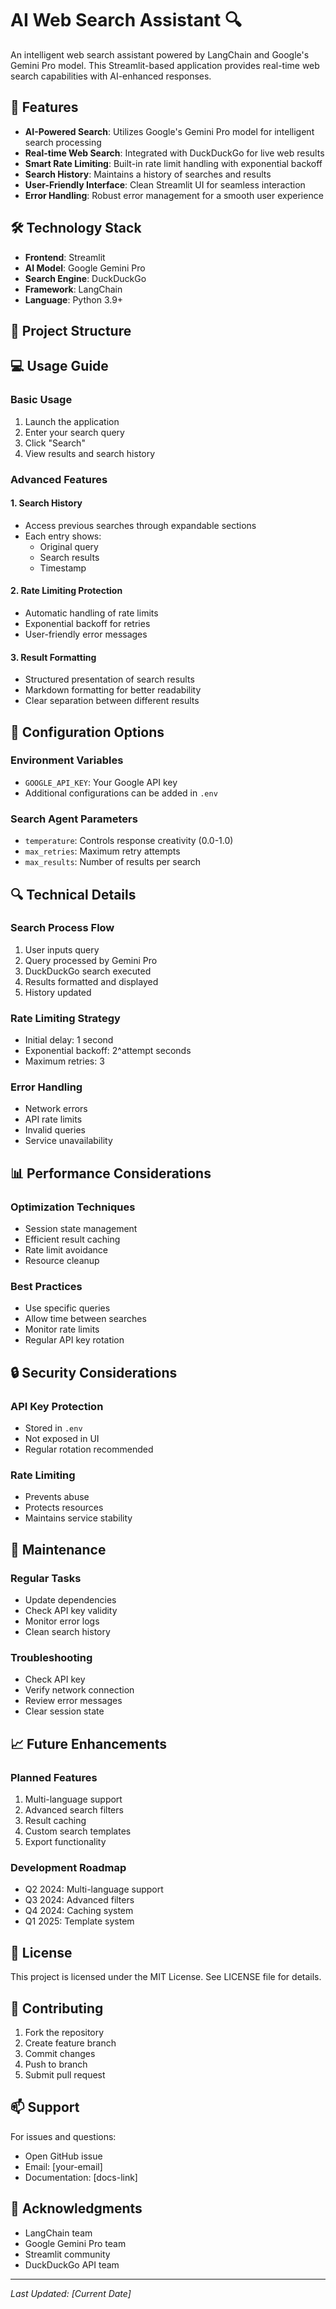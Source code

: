 # AI Web Search Assistant 🔍

An intelligent web search assistant powered by LangChain and Google's Gemini Pro model. This Streamlit-based application provides real-time web search capabilities with AI-enhanced responses.

## 🌟 Features

- **AI-Powered Search**: Utilizes Google's Gemini Pro model for intelligent search processing
- **Real-time Web Search**: Integrated with DuckDuckGo for live web results
- **Smart Rate Limiting**: Built-in rate limit handling with exponential backoff
- **Search History**: Maintains a history of searches and results
- **User-Friendly Interface**: Clean Streamlit UI for seamless interaction
- **Error Handling**: Robust error management for a smooth user experience

## 🛠️ Technology Stack

- **Frontend**: Streamlit
- **AI Model**: Google Gemini Pro
- **Search Engine**: DuckDuckGo
- **Framework**: LangChain
- **Language**: Python 3.9+

## 📁 Project Structure 

## 💻 Usage Guide

### Basic Usage
1. Launch the application
2. Enter your search query
3. Click "Search"
4. View results and search history

### Advanced Features

#### 1. Search History
- Access previous searches through expandable sections
- Each entry shows:
  - Original query
  - Search results
  - Timestamp

#### 2. Rate Limiting Protection
- Automatic handling of rate limits
- Exponential backoff for retries
- User-friendly error messages

#### 3. Result Formatting
- Structured presentation of search results
- Markdown formatting for better readability
- Clear separation between different results

## 🔧 Configuration Options

### Environment Variables
- `GOOGLE_API_KEY`: Your Google API key
- Additional configurations can be added in `.env`

### Search Agent Parameters
- `temperature`: Controls response creativity (0.0-1.0)
- `max_retries`: Maximum retry attempts
- `max_results`: Number of results per search

## 🔍 Technical Details

### Search Process Flow
1. User inputs query
2. Query processed by Gemini Pro
3. DuckDuckGo search executed
4. Results formatted and displayed
5. History updated

### Rate Limiting Strategy
- Initial delay: 1 second
- Exponential backoff: 2^attempt seconds
- Maximum retries: 3

### Error Handling
- Network errors
- API rate limits
- Invalid queries
- Service unavailability

## 📊 Performance Considerations

### Optimization Techniques
- Session state management
- Efficient result caching
- Rate limit avoidance
- Resource cleanup

### Best Practices
- Use specific queries
- Allow time between searches
- Monitor rate limits
- Regular API key rotation

## 🔒 Security Considerations

### API Key Protection
- Stored in `.env`
- Not exposed in UI
- Regular rotation recommended

### Rate Limiting
- Prevents abuse
- Protects resources
- Maintains service stability

## 🔄 Maintenance

### Regular Tasks
- Update dependencies
- Check API key validity
- Monitor error logs
- Clean search history

### Troubleshooting
- Check API key
- Verify network connection
- Review error messages
- Clear session state

## 📈 Future Enhancements

### Planned Features
1. Multi-language support
2. Advanced search filters
3. Result caching
4. Custom search templates
5. Export functionality

### Development Roadmap
- Q2 2024: Multi-language support
- Q3 2024: Advanced filters
- Q4 2024: Caching system
- Q1 2025: Template system

## 📝 License

This project is licensed under the MIT License. See LICENSE file for details.

## 👥 Contributing

1. Fork the repository
2. Create feature branch
3. Commit changes
4. Push to branch
5. Submit pull request

## 📫 Support

For issues and questions:
- Open GitHub issue
- Email: [your-email]
- Documentation: [docs-link]

## 🙏 Acknowledgments

- LangChain team
- Google Gemini Pro team
- Streamlit community
- DuckDuckGo API team

---

*Last Updated: [Current Date]* 